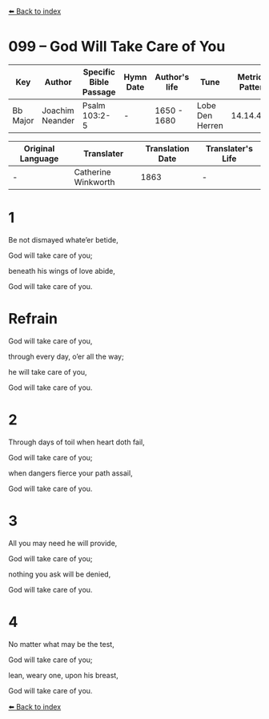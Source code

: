 [⬅️ Back to index](../README.md)

# 099 – God Will Take Care of You

Key | Author   | Specific Bible Passage     |Hymn Date |Author's life |Tune |Metrical Pattern   |Composer/Source                                                                                        
-- | --------- | ---------------------------|----------|--------------|-----|-------------------|-------------   
Bb Major  | Joachim Neander      | Psalm 103:2-5 | -  | 1650 - 1680 | Lobe Den Herren | 14.14.4.7.8 | Chorale Book for England, 1863 

Original Language | Translater | Translation Date   | Translater's Life     
----------------- | --------- | --------------------|-------------   
\-  | Catherine Winkworth      | 1863 | -  | 1827 - 1878 



# 1

Be not dismayed whate’er betide,

God will take care of you;

beneath his wings of love abide,

God will take care of you.



# Refrain

God will take care of you,

through every day, o’er all the way;

he will take care of you,

God will take care of you.



# 2

Through days of toil when heart doth fail,

God will take care of you;

when dangers fierce your path assail,

God will take care of you.



# 3

All you may need he will provide,

God will take care of you;

nothing you ask will be denied,

God will take care of you.



# 4

No matter what may be the test,

God will take care of you;

lean, weary one, upon his breast,

God will take care of you.

[⬅️ Back to index](../README.md)
